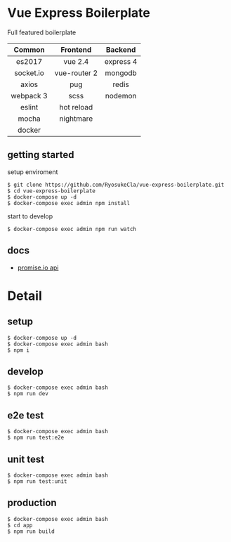 # Vue Express Boilerplate

Full featured boilerplate

| Common    | Frontend    | Backend     |
|:---------:|:-----------:|:-----------:|
| es2017    | vue 2.4     | express 4   |
| socket.io | vue-router 2| mongodb     |
| axios     | pug         | redis       |
| webpack 3 | scss        | nodemon     |
| eslint    | hot reload  |             |
| mocha     | nightmare   |             |
| docker    |||

## getting started
setup enviroment
```
$ git clone https://github.com/RyosukeCla/vue-express-boilerplate.git
$ cd vue-express-boilerplate
$ docker-compose up -d
$ docker-compose exec admin npm install
```
start to develop
```
$ docker-compose exec admin npm run watch
```

## docs
- [promise.io api](./docs/promise.io.md)

# Detail
## setup
```
$ docker-compose up -d
$ docker-compose exec admin bash
$ npm i
```

## develop
```
$ docker-compose exec admin bash
$ npm run dev
```

## e2e test
```
$ docker-compose exec admin bash
$ npm run test:e2e
```

## unit test
```
$ docker-compose exec admin bash
$ npm run test:unit
```

## production
```
$ docker-compose exec admin bash
$ cd app
$ npm run build
```
